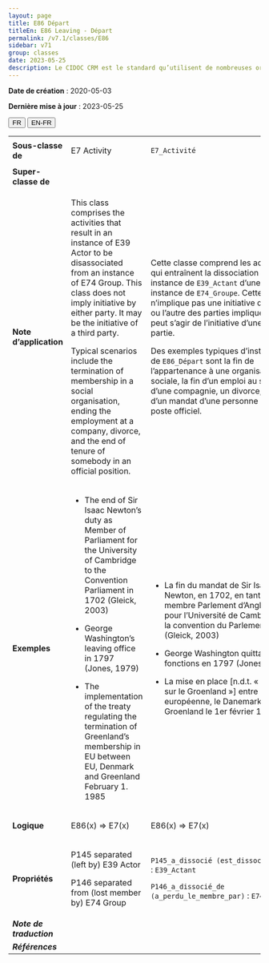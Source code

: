 ```yaml
---
layout: page
title: E86 Départ
titleEn: E86 Leaving - Départ
permalink: /v7.1/classes/E86
sidebar: v71
group: classes
date: 2023-05-25
description: Le CIDOC CRM est le standard qu’utilisent de nombreuses organisations pour l’échange et l’intégration de jeux de données et de spécifications patrimoniales. Il est développé et maintenu à jour exclusivement en anglais par le CRM SIG, un sous-groupe du Conseil international des musées (ICOM). Ceci est une traduction officielle en français développée par la Traduction en français du CIDOC CRM, une initiative qui offre une version française à jour et accessible ouvertement et gratuitement du standard CIDOC CRM et en démocratise l'usage dans la communauté patrimoniale francophone. ------------ The CIDOC CRM is the standard used by many heritage organizations for the exchange and integration of museum collection datasets and specifications. It is developed and maintained exclusively in English by the CRM SIG, a subgroup of the International Council of Museums (ICOM). This is an official translation developed by the Traduction en français du CIDOC CRM, an initiative offering an open, up-to-date, and free French version of the CIDOC CRM standard, and democratizing its use in the francophone heritage community.
---
```


**Date de création** : 2020-05-03

**Dernière mise à jour** : 2023-05-25

<div class="lang-buttons">
 <button id="fr" class="activate">FR</button>
 <button id="en-fr">EN-FR</button>
</div>

<table>
<tbody>
<tr>
<td><strong>Sous-classe de</strong></td>
<td class="en">
<p>E7 Activity</p>
</td>
<td>
<p><code class="language-plaintext highlighter-rouge">E7_Activité</code></p>
</td>
</tr>
<tr>
<td><strong>Super-classe de</strong></td>
<td class="en">
</td>
<td>
</td>
</tr>
<tr>
<td><strong>Note d’application</strong></td>
<td class="en">
<p>This class comprises the activities that result in an instance of E39 Actor to be disassociated from an instance of E74 Group. This class does not imply initiative by either party. It may be the initiative of a third party.</p>
<p>Typical scenarios include the termination of membership in a social organisation, ending the employment at a company, divorce, and the end of tenure of somebody in an official position.</p>
</td>
<td>
<p>Cette classe comprend les activités qui entraînent la dissociation d’une instance de <code class="language-plaintext highlighter-rouge">E39_Actant</code> d’une instance de <code class="language-plaintext highlighter-rouge">E74_Groupe</code>. Cette classe n’implique pas une initiative de l’une ou l’autre des parties impliquées. Il peut s’agir de l’initiative d’une tierce partie. </p>
<p>Des exemples typiques d’instances de <code class="language-plaintext highlighter-rouge">E86_Départ</code> sont la fin de l’appartenance à une organisation sociale, la fin d’un emploi au sein d’une compagnie, un divorce, et la fin d’un mandat d’une personne dans un poste officiel.</p>
</td>
</tr>
<tr>
<td><strong>Exemples</strong></td>
<td class="en">
<ul>
<li><p>The end of Sir Isaac Newton’s duty as Member of Parliament for the University of Cambridge to the Convention Parliament in 1702 (Gleick, 2003)</p>
</li>
<li><p>George Washington’s leaving office in 1797 (Jones, 1979)</p>
</li>
<li><p>The implementation of the treaty regulating the termination of Greenland’s membership in EU between EU, Denmark and Greenland February 1. 1985</p>
</li>
</ul>
</td>
<td>
<ul>
<li><p>La fin du mandat de Sir Isaac Newton, en 1702, en tant que membre Parlement d’Angleterre pour l’Université de Cambridge à la convention du Parlement (Gleick, 2003)</p>
</li>
<li><p>George Washington quittant ses fonctions en 1797 (Jones, 1979)</p>
</li>
<li><p>La mise en place [n.d.t. « Traité sur le Groenland »] entre l’Union européenne, le Danemark et le Groenland le 1er février 1985</p>
</li>
</ul>
</td>
</tr>
<tr>
<td><strong>Logique</strong></td>
<td class="en">
<p>E86(x) ⇒ E7(x)</p>
</td>
<td>
<p>E86(x) ⇒ E7(x)</p>
</td>
</tr>
<tr>
<td><strong>Propriétés</strong></td>
<td class="en">
<p>P145 separated (left by) E39 Actor</p>
<p>P146 separated from (lost member by) E74 Group</p>
</td>
<td>
<p><code class="language-plaintext highlighter-rouge">P145_a_dissocié (est_dissocié_par)</code> : <code class="language-plaintext highlighter-rouge">E39_Actant</code></p>
<p><code class="language-plaintext highlighter-rouge">P146_a_dissocié_de (a_perdu_le_membre_par)</code> : <code class="language-plaintext highlighter-rouge">E74_Groupe</code></p>
</td>
</tr>
<tr>
<td><strong><em>Note de traduction</em></strong></td>
<td colspan="2">
</td>
</tr>
<tr>
<td><strong><em>Références</em></strong></td>
<td colspan="2">
</td>
</tr>
</tbody>
</table>
